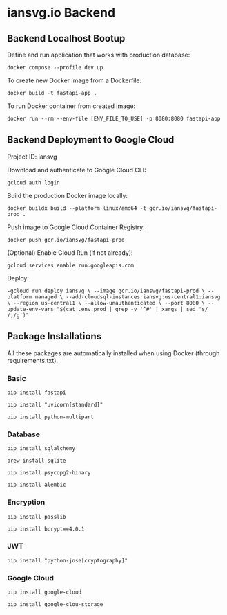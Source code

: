 # iansvg.io Backend

## Backend Localhost Bootup

Define and run application that works with production database:

`docker compose --profile dev up`

To create new Docker image from a Dockerfile:

`docker build -t fastapi-app .`

To run Docker container from created image:

`docker run --rm --env-file [ENV_FILE_TO_USE] -p 8080:8080 fastapi-app`

## Backend Deployment to Google Cloud

Project ID: iansvg

Download and authenticate to Google Cloud CLI:

`gcloud auth login`

Build the production Docker image locally:

`docker buildx build --platform linux/amd64 -t gcr.io/iansvg/fastapi-prod .`

Push image to Google Cloud Container Registry:

`docker push gcr.io/iansvg/fastapi-prod`

(Optional) Enable Cloud Run (if not already):

`gcloud services enable run.googleapis.com`

Deploy:

`-gcloud run deploy iansvg \
 --image gcr.io/iansvg/fastapi-prod \
 --platform managed \
 --add-cloudsql-instances iansvg:us-central1:iansvg \
 --region us-central1 \
 --allow-unauthenticated \
 --port 8080 \
 --update-env-vars "$(cat .env.prod | grep -v '^#' | xargs | sed 's/ /,/g')"`

## Package Installations

All these packages are automatically installed when using Docker (through requirements.txt).

### Basic

`pip install fastapi`

`pip install "uvicorn[standard]"`

`pip install python-multipart`

### Database

`pip install sqlalchemy`

`brew install sqlite`

`pip install psycopg2-binary`

`pip install alembic`

### Encryption

`pip install passlib`

`pip install bcrypt==4.0.1`

### JWT

`pip install "python-jose[cryptography]"`

### Google Cloud

`pip install google-cloud`

`pip install google-clou-storage`
